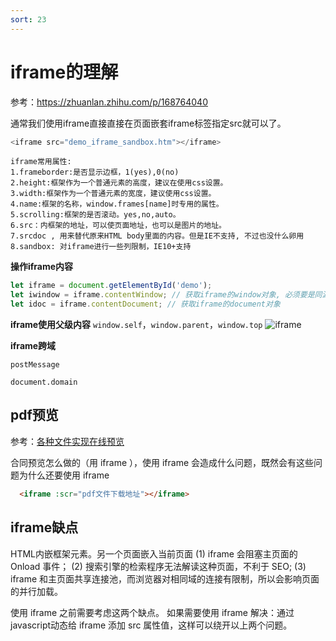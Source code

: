 ```yaml
---
sort: 23
---
```




# iframe的理解

参考：https://zhuanlan.zhihu.com/p/168764040

通常我们使用iframe直接直接在页面嵌套iframe标签指定src就可以了。
```js
<iframe src="demo_iframe_sandbox.htm"></iframe>
```
```text
iframe常用属性:
1.frameborder:是否显示边框，1(yes),0(no)
2.height:框架作为一个普通元素的高度，建议在使用css设置。
3.width:框架作为一个普通元素的宽度，建议使用css设置。
4.name:框架的名称，window.frames[name]时专用的属性。
5.scrolling:框架的是否滚动。yes,no,auto。
6.src：内框架的地址，可以使页面地址，也可以是图片的地址。
7.srcdoc , 用来替代原来HTML body里面的内容。但是IE不支持, 不过也没什么卵用
8.sandbox: 对iframe进行一些列限制，IE10+支持
```

**操作iframe内容**
```js
let iframe = document.getElementById('demo');
let iwindow = iframe.contentWindow; // 获取iframe的window对象, 必须要是同源才可以，  a.home.com , b.home.com
let idoc = iframe.contentDocument; // 获取iframe的document对象
```

**iframe使用父级内容**
`window.self`，`window.parent`，`window.top`
![iframe](https://upload-images.jianshu.io/upload_images/7162582-53d566dcd1f1505f.png?imageMogr2/auto-orient/strip|imageView2/2/w/800/format/webp)

**iframe跨域**

`postMessage`

`document.domain`

## pdf预览

参考：[各种文件实现在线预览](https://juejin.cn/post/7038157616291250190)

合同预览怎么做的（用 iframe ），使用 iframe 会造成什么问题，既然会有这些问题为什么还要使用 iframe

```html
  <iframe :scr="pdf文件下载地址"></iframe>
```

## iframe缺点

HTML内嵌框架元素。另一个页面嵌入当前页面
(1) iframe 会阻塞主页面的 Onload 事件；
(2) 搜索引擎的检索程序无法解读这种页面，不利于 SEO;
(3) iframe 和主页面共享连接池，而浏览器对相同域的连接有限制，所以会影响页面的并行加载。

使用 iframe 之前需要考虑这两个缺点。
如果需要使用 iframe
解决：通过 javascript动态给 iframe 添加 src 属性值，这样可以绕开以上两个问题。